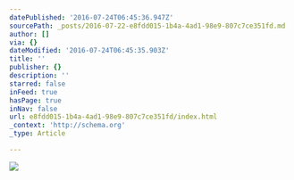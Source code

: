 ```yaml
---
datePublished: '2016-07-24T06:45:36.947Z'
sourcePath: _posts/2016-07-22-e8fdd015-1b4a-4ad1-98e9-807c7ce351fd.md
author: []
via: {}
dateModified: '2016-07-24T06:45:35.903Z'
title: ''
publisher: {}
description: ''
starred: false
inFeed: true
hasPage: true
inNav: false
url: e8fdd015-1b4a-4ad1-98e9-807c7ce351fd/index.html
_context: 'http://schema.org'
_type: Article

---
```

![](https://the-grid-user-content.s3-us-west-2.amazonaws.com/bc8fe77a-819b-4d5d-8d9f-3581598ce4d2.jpg)